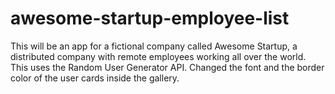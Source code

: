 # awesome-startup-employee-list
This will be an app for a fictional company called Awesome Startup, a distributed company with remote employees working all over the world. This uses the Random User Generator API.
Changed the font and the border color of the user cards inside the gallery.
